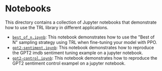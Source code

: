 # Notebooks

This directory contains a collection of Jupyter notebooks that demonstrate how to use the TRL library in different applications.

- [`best_of_n.ipynb`](https://github.com/huggingface/trl/tree/main/examples/notebooks/best_of_n.ipynb): This notebook demonstrates how to use the "Best of N" sampling strategy using TRL when fine-tuning your model with PPO.
- [`gpt2-sentiment.ipynb`](https://github.com/huggingface/trl/tree/main/examples/notebooks/gpt2-sentiment.ipynb): This notebook demonstrates how to reproduce the GPT2 imdb sentiment tuning example on a jupyter notebook.
- [`gpt2-control.ipynb`](https://github.com/huggingface/trl/tree/main/examples/notebooks/gpt2-control.ipynb): This notebook demonstrates how to reproduce the GPT2 sentiment control exampel on a jupyter notebook.